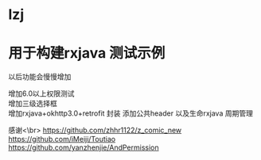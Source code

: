 # lzj
用于构建rxjava 测试示例
==
以后功能会慢慢增加

增加6.0以上权限测试<br>
增加三级选择框<br>
增加rxjava+okhttp3.0+retrofit 封装 添加公共header  以及生命rxjava 周期管理<br>



感谢<\br>
https://github.com/zhhr1122/z_comic_new<br>
https://github.com/iMeiji/Toutiao<br>
https://github.com/yanzhenjie/AndPermission<br>